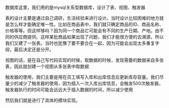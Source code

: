数据库这里，我们用的是mysql关系型数据库，设计了表、视图、触发器

表的设计主要是通过自己调研，生活经验来进行设计。当时设计比较困难的地方就是怎么样才能确定唯一性。比如在商品表中，我们就只确定商品的ID、商品名称、价格等等。但这样够吗？因为同一个商品它可能会有不同的生产日期、产地。由不同的供应商提供。这样某批商品如果出现了问题，我们才能很方便的去溯源，所以我们又建了一张表。当时也犹豫了要不要合在一起，因为可能会出现太多重复字段，最后决定还是分开。

视图的话，是在自己写代码实现的时候，取数据的时候，发现需要的数据来自多张表，因此就创建一个视图从多张表中取数据

触发器的使用，我们主要是用在员工填写入库和出库信息后更新库存容量。我们尽量少的减少了触发器的使用，因为插入一次入库出库信息，会触发500次触发器，触发器执行的时间可能会远远大于插入数据的时间，所以减少使用

然后我们就是进行了具体的模块实现。
